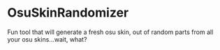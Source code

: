 # OsuSkinRandomizer
Fun tool that will generate a fresh osu skin, out of random parts from all your osu skins...wait, what?
